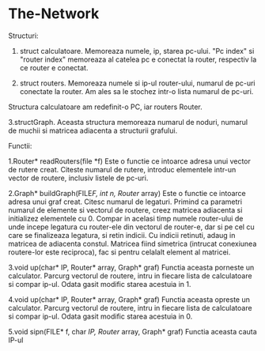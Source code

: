 # The-Network


Structuri:

1. struct calculatoare. Memoreaza numele, ip, starea pc-ului. "Pc index" si "router index" memoreaza al catelea pc e conectat la router, respectiv la ce router e conectat.

2. struct routers. Memoreaza numele si ip-ul router-ului, numarul de pc-uri conectate la router.
Am ales sa le stochez intr-o lista numarul de pc-uri.

Structura calculatoare am redefinit-o PC, iar routers Router.

3.structGraph. Aceasta structura memoreaza numarul de noduri, numarul de muchii si matricea adiacenta a
structurii grafului.

Functii:

1.Router* readRouters(file *f)
Este o functie ce intoarce adresa unui vector de rutere creat.
Citeste numarul de rutere, introduc elementele intr-un vector de routere, inclusiv listele de 
pc-uri.

2.Graph* buildGraph(FILE*F, int n, Router* array)
Este o functie ce intoarce adresa unui graf creat.
Citesc numarul de legaturi.
Primind ca parametri numarul de elemente si vectorul de routere, creez matricea adiacenta si
initializez elementele cu 0.
Compar in acelasi timp numele router-ului de unde incepe legatura cu router-ele
din vectorul de router-e, dar si pe cel cu care se finalizeaza legatura, si
retin indicii. Cu indicii retinuti, adaug in matricea de adiacenta constul.
Matricea fiind simetrica (intrucat conexiunea routere-lor este reciproca),
fac si pentru celalalt element al matricei.

3.void up(char* IP, Router* array, Graph* graf)
Functia aceasta porneste un calculator.
Parcurg vectorul de routere, intru in fiecare lista de calculatoare si compar 
ip-ul. Odata gasit modific starea acestuia in 1.

4.void up(char* IP, Router* array, Graph* graf)
Functia aceasta opreste un calculator.
Parcurg vectorul de routere, intru in fiecare lista de calculatoare si compar 
ip-ul. Odata gasit modific starea acestuia in 0.

5.void sipn(FILE* f, char *IP, Router* array, Graph* graf)
Functia aceasta cauta IP-ul
